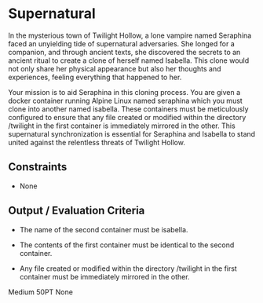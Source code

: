 # Supernatural

In the mysterious town of Twilight Hollow, a lone vampire named Seraphina faced an unyielding tide of supernatural adversaries. She longed for a companion, and through ancient texts, she discovered the secrets to an ancient ritual to create a clone of herself named Isabella. This clone would not only share her physical appearance but also her thoughts and experiences, feeling everything that happened to her.

Your mission is to aid Seraphina in this cloning process. You are given a docker container running Alpine Linux named seraphina which you must clone into another named isabella. These containers must be meticulously configured to ensure that any file created or modified within the directory /twilight in the first container is immediately mirrored in the other. This supernatural synchronization is essential for Seraphina and Isabella to stand united against the relentless threats of Twilight Hollow.

## Constraints

- None

## Output / Evaluation Criteria

- The name of the second container must be isabella.

- The contents of the first container must be identical to the second container.

- Any file created or modified within the directory /twilight in the first container must be immediately mirrored in the other.

Medium 50PT None
